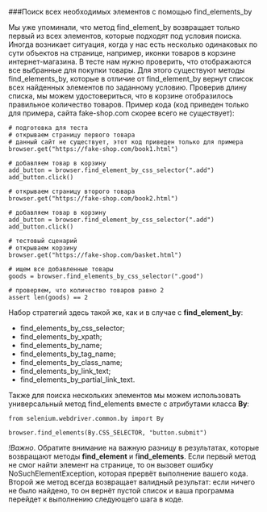 ###Поиск всех необходимых элементов с помощью find_elements_by

Мы уже упоминали, что метод find_element_by возвращает только первый из всех элементов, которые подходят под условия поиска. Иногда возникает ситуация, когда у нас есть несколько одинаковых по сути объектов на странице, например, иконки товаров в корзине интернет-магазина. В тесте нам нужно проверить, что отображаются все выбранные для покупки товары. Для этого существуют методы find_elements_by, которые в отличие от find_element_by вернут список всех найденных элементов по заданному условию. Проверив длину списка, мы можем удостовериться, что в корзине отобразилось правильное количество товаров. Пример кода (код приведен только для примера, сайта fake-shop.com скорее всего не существует):
```
# подготовка для теста
# открываем страницу первого товара
# данный сайт не существует, этот код приведен только для примера
browser.get("https://fake-shop.com/book1.html")

# добавляем товар в корзину
add_button = browser.find_element_by_css_selector(".add")
add_button.click()

# открываем страницу второго товара
browser.get("https://fake-shop.com/book2.html")

# добавляем товар в корзину
add_button = browser.find_element_by_css_selector(".add")
add_button.click()

# тестовый сценарий
# открываем корзину
browser.get("https://fake-shop.com/basket.html")

# ищем все добавленные товары
goods = browser.find_elements_by_css_selector(".good")

# проверяем, что количество товаров равно 2
assert len(goods) == 2
```
Набор стратегий здесь такой же, как и в случае с **find_element_by**:

- find_elements_by_css_selector;
- find_elements_by_xpath;
- find_elements_by_name;
- find_elements_by_tag_name;
- find_elements_by_class_name;
- find_elements_by_link_text;
- find_elements_by_partial_link_text.

Также для поиска нескольких элементов мы можем использовать универсальный метод find_elements вместе с атрибутами класса **By**:
```
from selenium.webdriver.common.by import By

browser.find_elements(By.CSS_SELECTOR, "button.submit")
```
*!Важно*. Обратите внимание на важную разницу в результатах, которые возвращают методы **find_element** и f**ind_elements**. Если первый метод не смог найти элемент на странице, то он вызовет ошибку NoSuchElementException, которая прервёт выполнение вашего кода. Второй же метод всегда возвращает валидный результат: если ничего не было найдено, то он вернёт пустой список и ваша программа перейдет к выполнению следующего шага в коде.